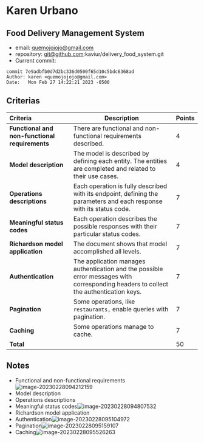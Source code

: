 # Karen Urbano

## Food Delivery Management System

* email: quemojojojo@gmail.com
* repository: git@github.com:kaviur/delivery_food_system.git
* Current commit:
```shell
commit 7e9adbfb0d7d2bc336d0500f65d10c5bdc6368ad
Author: karen <quemojojojo@gmail.com>
Date:   Mon Feb 27 14:22:21 2023 -0500
```

## Criterias
| Criteria                                       | Description                                                  | Points |
| :--------------------------------------------- | ------------------------------------------------------------ | ------ |
| **Functional and non-functional requirements** | There are functional and non-functional requirements described. | 4      |
| **Model description**                          | The model is described by defining each entity. The entities are completed and related to their use cases. | 4      |
| **Operations descriptions**                    | Each operation is fully described with its endpoint, defining the parameters and each response with its status code. | 7      |
| **Meaningful status codes**                    | Each operation describes the possible responses with their particular status codes. | 7      |
| **Richardson model application**               | The document shows that model accomplished all levels.       | 7      |
| **Authentication**                             | The application manages authentication and the possible error messages with corresponding headers to collect the authentication keys. | 7      |
| **Pagination**                                 | Some operations, like `restaurants,` enable queries with pagination. | 7      |
| **Caching**                                    | Some operations manage to cache.                             | 7      |
| **Total**                                      |                                                              | 50     |

## Notes

* Functional and non-functional requirements![image-20230228094212159](/home/juancardona/Workbench/rdbs-sql-essential/images/image-20230228094212159.png)
* Model description
* Operations descriptions
* Meaningful status codes![image-20230228094807532](/home/juancardona/Workbench/rdbs-sql-essential/images/image-20230228094807532.png)
* Richardson model application
* Authentication![image-20230228095104972](/home/juancardona/Workbench/rdbs-sql-essential/images/image-20230228095104972.png)
* Pagination![image-20230228095159107](/home/juancardona/Workbench/rdbs-sql-essential/images/image-20230228095159107.png)
* Caching![image-20230228095526263](/home/juancardona/Workbench/rdbs-sql-essential/images/image-20230228095526263.png)
